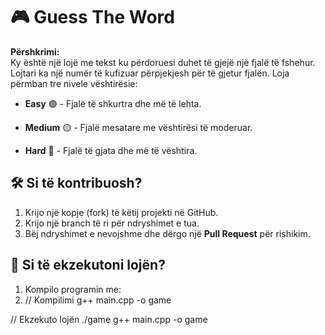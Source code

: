 # 🎮 Guess The Word

**Përshkrimi:**  
Ky është një lojë me tekst ku përdoruesi duhet të gjejë një fjalë të fshehur. Lojtari ka një numër të kufizuar përpjekjesh për të gjetur fjalën. Loja përmban tre nivele vështirësie:

- **Easy** 🟢 - Fjalë të shkurtra dhe më të lehta.

- **Medium** 🟡 - Fjalë mesatare me vështirësi të moderuar.

- **Hard** 🔴 - Fjalë të gjata dhe më të vështira.




## 🛠️ Si të kontribuosh?
1. Krijo një kopje (fork) të këtij projekti në GitHub.
2. Krijo një branch të ri për ndryshimet e tua.
3. Bëj ndryshimet e nevojshme dhe dërgo një **Pull Request** për rishikim.

## 🚀 Si të ekzekutoni lojën?
1. Kompilo programin me:
2. // Kompilimi
g++ main.cpp -o game

// Ekzekuto lojën
./game
g++ main.cpp -o game


